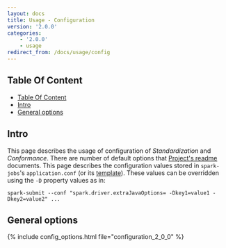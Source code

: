```yaml
---
layout: docs
title: Usage - Configuration
version: '2.0.0'
categories:
    - '2.0.0'
    - usage
redirect_from: /docs/usage/config
---
```

## Table Of Content
<!-- toc -->
- [Table Of Content](#table-of-content)
- [Intro](#intro)
- [General options](#general-options)
<!-- tocstop -->

## Intro

This page describes the usage of configuration of _Standardization_ and _Conformance_.
There are number of default options that 
[Project's readme](https://github.com/AbsaOSS/enceladus/blob/master/README.md) documents.
This page describes the configuration values stored in `spark-jobs`'s `application.conf` (or its
[template](https://github.com/AbsaOSS/enceladus/blob/master/spark-jobs/src/main/resources/application.conf.template)).
These values can be overridden using the `-D` property values as in:
```shell
spark-submit --conf "spark.driver.extraJavaOptions= -Dkey1=value1 -Dkey2=value2" ...
```

## General options

{% include config_options.html file="configuration_2_0_0" %}

<!-- specific sections on Standardization & Conformance options may follow in the future -->
